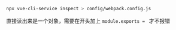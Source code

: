 
```bash
npx vue-cli-service inspect > config/webpack.config.js
```

直接读出来是一个对象，需要在开头加上 `module.exports = ` 才不报错